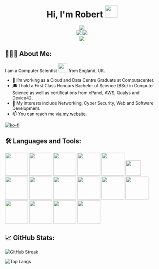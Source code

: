 <h1 align="center">Hi, I'm Robert <img src="https://media.giphy.com/media/hvRJCLFzcasrR4ia7z/giphy.gif" width="40px"></h1>

<div align="center">
	<img src="https://media.giphy.com/media/13HgwGsXF0aiGY/giphy.gif">
</div>

<div align="center">
	<a href="https://linkedin.com/in/robstewartdixon"><img src="https://img.shields.io/badge/LinkedIn-blue?style=for-the-badge&logo=linkedin&logoColor=white"></a>
	<a href="https://instagram.com/in/robstewartdixon"><img src="https://img.shields.io/badge/Instagram-red?style=for-the-badge&logo=instagram&logoColor=white"></a>
</div>

<div align="center">
	<img src="https://komarev.com/ghpvc/?username=your-github-username">
</div>

<h2>👨🏻‍💻 About Me:</h2>

I am a Computer Scientist <img src="https://media.giphy.com/media/WUlplcMpOCEmTGBtBW/giphy.gif" width="30"> from England, UK.

- 💼 I’m working as a Cloud and Data Centre Graduate at Computacenter.
- 🎓 I hold a First Class Honours Bachelor of Science (BSc) in Computer Science as well as certifications from cPanel, AWS, Qualys and Device42.
- 🔭 My interests include Networking, Cyber Security, Web and Software Development.
- 📫 You can reach me <a href="https://robertd.co.uk/contact.html">via my website</a>.

[![ko-fi](https://ko-fi.com/img/githubbutton_sm.svg)](https://ko-fi.com/F1F34TIDQ)

<h2>🛠 Languages and Tools:</h2>

<img src="https://cdn.jsdelivr.net/gh/devicons/devicon/icons/html5/html5-original-wordmark.svg" width="75">
<img src="https://cdn.jsdelivr.net/gh/devicons/devicon/icons/css3/css3-original-wordmark.svg" width="75">
<img src="https://cdn.jsdelivr.net/gh/devicons/devicon/icons/javascript/javascript-original.svg" width="75">
<img src="https://cdn.jsdelivr.net/gh/devicons/devicon/icons/bootstrap/bootstrap-plain-wordmark.svg" width="75">
<img src="https://cdn.jsdelivr.net/gh/devicons/devicon/icons/jquery/jquery-original-wordmark.svg" width="75">
<img src="https://cdn.jsdelivr.net/gh/devicons/devicon/icons/php/php-original.svg" width="50">
<img src="https://cdn.jsdelivr.net/gh/devicons/devicon/icons/mysql/mysql-original-wordmark.svg" width="75">
<img src="https://cdn.jsdelivr.net/gh/devicons/devicon/icons/wordpress/wordpress-original.svg" width="75">
<img src="https://cdn.jsdelivr.net/gh/devicons/devicon/icons/woocommerce/woocommerce-original-wordmark.svg" width="75">
<img src="https://cdn.jsdelivr.net/gh/devicons/devicon/icons/amazonwebservices/amazonwebservices-original-wordmark.svg" width="75">
<img src="https://cdn.jsdelivr.net/gh/devicons/devicon/icons/vscode/vscode-original-wordmark.svg" width="75">
<img src="https://cdn.jsdelivr.net/gh/devicons/devicon/icons/windows8/windows8-original.svg" width="75">
<img src="https://cdn.jsdelivr.net/gh/devicons/devicon/icons/apple/apple-original.svg" width="75">
<img src="https://cdn.jsdelivr.net/gh/devicons/devicon/icons/android/android-original.svg" width="75">
<img src="https://cdn.jsdelivr.net/gh/devicons/devicon/icons/linux/linux-original.svg" width="75">
<img src="https://cdn.jsdelivr.net/gh/devicons/devicon/icons/raspberrypi/raspberrypi-original-wordmark.svg" width="75">

<h2>📈 GitHub Stats:</h2>

![GitHub Streak](https://github-readme-streak-stats.herokuapp.com?user=robsd&theme=dark)

![Top Langs](https://github-readme-stats.vercel.app/api/top-langs?username=robsd&theme=dark&layout=compact)
